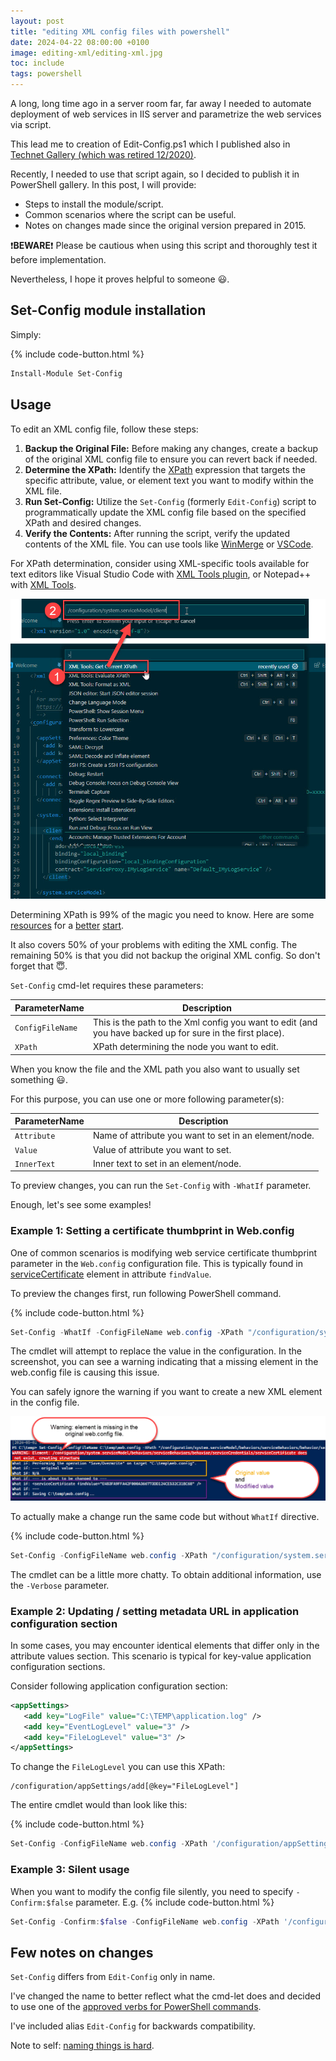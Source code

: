 ```yaml
---
layout: post
title: "editing XML config files with powershell"
date: 2024-04-22 08:00:00 +0100
image: editing-xml/editing-xml.jpg
toc: include
tags: powershell
---
```


A long, long time ago in a server room far, far away I needed to automate
deployment of web services in IIS server and parametrize the web services via
script.

This lead me to creation of Edit-Config.ps1 which I published also in [Technet
Gallery (which was retired
12/2020)](https://learn.microsoft.com/en-us/teamblog/technet-gallery-retirement). 

Recently, I needed to use that script again, so I decided to publish it in
PowerShell gallery. In this post, I will provide:
- Steps to install the module/script.
- Common scenarios where the script can be useful.
- Notes on changes made since the original version prepared in 2015.

:exclamation:**BEWARE**:exclamation: 
Please be cautious when using this script and thoroughly test it before implementation.

Nevertheless, I hope it proves helpful to someone :smiley:.


## Set-Config module installation
Simply:

{% include code-button.html %}
```powershell
Install-Module Set-Config
```



## Usage
To edit an XML config file, follow these steps:
1. **Backup the Original File:** Before making any changes, create a backup of
   the original XML config file to ensure you can revert back if needed.
2. **Determine the XPath:** Identify the
   [XPath](https://en.wikipedia.org/wiki/XPath) expression that targets the
   specific attribute, value, or element text you want to modify within the XML
   file.
3. **Run Set-Config:** Utilize the ```Set-Config``` (formerly ```Edit-Config```)
   script to programmatically update the XML config file based on the specified
   XPath and desired changes.
4. **Verify the Contents:** After running the script, verify the updated
   contents of the XML file. You can use tools like
   [WinMerge](https://winmerge.org/?lang=en) or
   [VSCode](https://code.visualstudio.com/).
   
   

For XPath determination, consider using XML-specific tools available for text
editors like Visual Studio Code with [XML Tools
plugin](https://marketplace.visualstudio.com/items?itemName=DotJoshJohnson.xml), or
Notepad++ with [XML Tools](https://github.com/morbac/xmltools).

![](/assets/pictures/editing-xml/editing-xml_xpath.jpg)

Determining XPath is 99% of the magic you need to know. Here are some
[resources](https://www.w3schools.com/xml/xpath_syntax.asp) for a
[better](https://www.geeksforgeeks.org/introduction-to-xpath/)
[start](https://devhints.io/xpath).

It also covers 50% of your problems with editing the XML config. The remaining
50% is that you did not backup the original XML config. So don't forget that
:innocent:.

```Set-Config``` cmd-let requires these parameters: 

| ParameterName | Description |
| ------------- | ----------- |
|```ConfigFileName```| This is the path to the Xml config you want to edit (and you have backed up for sure in the first place). |
|```XPath```|XPath determining the node you want to edit.|


When you know the file and the XML path you also want to usually set something
:smiley:. 

For this purpose, you can use one or more following parameter(s):

| ParameterName | Description |
| ------------- | ----------- |
|```Attribute```| Name of attribute you want to set in an element/node. |
|```Value```|Value of attribute you want to set.|
|```InnerText```|Inner text to set in an element/node.|

To preview changes, you can run the ```Set-Config``` with ```-WhatIf```
parameter. 

Enough, let's see some examples!

### Example 1: Setting a certificate thumbprint in Web.config
One of common scenarios is modifying web service certificate thumbprint
parameter in the ```Web.config``` configuration file. This is typically found in
[serviceCertificate](https://learn.microsoft.com/en-us/dotnet/framework/configure-apps/file-schema/wcf/servicecertificate-of-servicecredentials)
element in attribute ```findValue```.

To preview the changes first, run following PowerShell command. 

{% include code-button.html %}
```powershell
Set-Config -WhatIf -ConfigFileName web.config -XPath "/configuration/system.serviceModel/behaviors/serviceBehaviors/behavior/serviceCredentials/serviceCertificate" -Attribute "findValue" -Value "E483FA9FFA42F000A366773DD124CE532C31BC68" 
```

The cmdlet will attempt to replace the value in the configuration. In the
screenshot, you can see a warning indicating that a missing element in the
web.config file is causing this issue. 

You can safely ignore the warning if you want to create a new XML element in the
config file.

![](/assets/pictures/editing-xml/editing-xml_whatif-illustration.png)

To actually make a change run the same code but without ```WhatIf``` directive.

{% include code-button.html %}
```powershell
Set-Config -ConfigFileName web.config -XPath "/configuration/system.serviceModel/behaviors/serviceBehaviors/behavior/serviceCredentials/serviceCertificate" -Attribute "findValue" -Value "E483FA9FFA42F000A366773DD124CE532C31BC68"
```

The cmdlet can be a little more chatty. To obtain additional information, use the ```-Verbose``` parameter.

### Example 2: Updating / setting metadata URL in application configuration section
In some cases, you may encounter identical elements that differ only in the
attribute values section. This scenario is typical for key-value application
configuration sections.

Consider following application configuration section:
```xml
<appSettings>
   <add key="LogFile" value="C:\TEMP\application.log" />
   <add key="EventLogLevel" value="3" />
   <add key="FileLogLevel" value="3" />
</appSettings>
```
To change the ```FileLogLevel``` you can use this XPath:
```xpath
/configuration/appSettings/add[@key="FileLogLevel"]
```

The entire cmdlet would than look like this:

{% include code-button.html %}
```powershell
Set-Config -ConfigFileName web.config -XPath '/configuration/appSettings/add[@key="FileLogLevel"]' -Attribute "value" -Value "4"
```

### Example 3: Silent usage
When you want to modify the config file silently, you need to specify ```-Confirm:$false``` parameter. E.g.
{% include code-button.html %}
```powershell
Set-Config -Confirm:$false -ConfigFileName web.config -XPath '/configuration/appSettings/add[@key="FileLogLevel"]' -Attribute "value" -Value "4"
```


## Few notes on changes
```Set-Config``` differs from ```Edit-Config``` only in name. 

I've changed the name to better reflect what the cmd-let does and decided to use
one of the [approved verbs for PowerShell
commands](https://learn.microsoft.com/en-us/powershell/scripting/developer/cmdlet/approved-verbs-for-windows-powershell-commands?view=powershell-7.4).

I've included alias ```Edit-Config``` for backwards compatibility.

Note to self: [naming things is
hard](https://www.martinfowler.com/bliki/TwoHardThings.html).
